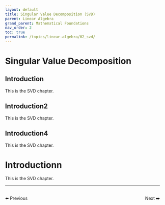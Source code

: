 ```yaml
---
layout: default
title: Singular Value Decomposition (SVD)
parent: Linear Algebra
grand_parent: Mathematical Foundations
nav_order: 2
toc: true
permalink: /topics/linear-algebra/02_svd/
---
```


# Singular Value Decomposition

## Introduction

This is the SVD chapter.

## Introduction2

This is the SVD chapter.

## Introduction4

This is the SVD chapter.

# Introductionn

This is the SVD chapter.


---

<div style="display: flex; justify-content: space-between; margin-top: 2rem;">
  <a href="{{ site.baseurl }}/topics/linear-algebra/01_vector_spaces/" style="text-decoration: none;">⬅️ Previous</a>
  <a href="{{ site.baseurl }}/topics/linear-algebra/03_eigenvalues/" style="text-decoration: none;">Next ➡️</a>
</div>
